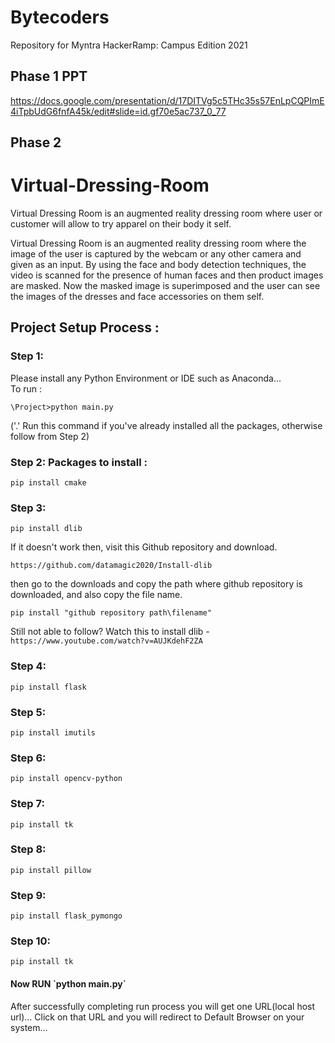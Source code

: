  # Bytecoders
Repository for Myntra HackerRamp: Campus Edition 2021

## Phase 1 PPT
https://docs.google.com/presentation/d/17DITVg5c5THc35s57EnLpCQPImE4iTpbUdG6fnfA45k/edit#slide=id.gf70e5ac737_0_77

## Phase 2 

# Virtual-Dressing-Room
Virtual Dressing Room is an augmented reality dressing room where user or customer will allow to try apparel on their body it self.

Virtual Dressing Room is an augmented reality dressing room where the image of the user is captured by the webcam or any other camera and given as an input. By using the face and body detection techniques, the video is scanned for the presence of human faces and then product images are masked. Now the masked image is superimposed and the user can see the images of the dresses and face accessories on them self.

<h2>Project Setup Process :</h2>

<h3>Step 1:</h3> 
Please install any Python Environment or IDE such as Anaconda...<br>
To run : 

```
\Project>python main.py
```  

('.' Run this command if you've already installed all the packages, otherwise follow from Step 2)

 
<h3>Step 2: Packages to install :</h3> 

```
pip install cmake
```

<h3>Step 3:</h3> 

```
pip install dlib
```
If it doesn't work then, visit this Github repository and download.
```
https://github.com/datamagic2020/Install-dlib
```

then go to the downloads and copy the path where github repository is downloaded, and also copy the file name.
```
pip install "github repository path\filename"
```
Still not able to follow? Watch this to install dlib - ` https://www.youtube.com/watch?v=AUJKdehF2ZA `


<h3>Step 4:</h3> 

```
pip install flask
```

<h3>Step 5:</h3> 

```
pip install imutils
```

<h3>Step 6:</h3> 

```
pip install opencv-python
```

<h3>Step 7:</h3> 

```
pip install tk
```

<h3>Step 8:</h3> 

```
pip install pillow
```

<h3>Step 9:</h3> 

```
pip install flask_pymongo
```

<h3>Step 10:</h3> 

```
pip install tk
```

<h4>Now RUN `python main.py` </h4>
After successfully completing run process you will get one URL(local host url)...
Click on that URL and you will redirect to Default Browser on your system...

